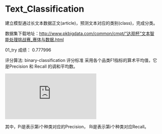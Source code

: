 # Text_Classification
建立模型通过长文本数据正文(article)，预测文本对应的类别(class)，完成分类。

数据集下载地址：http://www.pkbigdata.com/common/cmpt/“达观杯”文本智能处理挑战赛_赛体与数据.html

01_try 成绩： 0.777996




评分算法:
binary-classification
评分标准 
采用各个品类F1指标的算术平均值，它是Precision 和 Recall 的调和平均数。

![image](https://latex.codecogs.com/gif.latex?%3CF1%3E%3D%5Cfrac%7B1%7D%7Bn%7D%20%5Csum_%7Bi%7D%5E%7Bn%7DF1_i%3D%5Cfrac%7B1%7D%7Bn%7D%5Csum_%7Bi%7D%5E%7Bn%7D%5Cfrac%7B2%5Ccdot%20P_i%5Ccdot%20R_i%7D%7BP_i&plus;R_i%7D)  

其中，Pi是表示第i个种类对应的Precision， Ri是表示第i个种类对应Recall。
